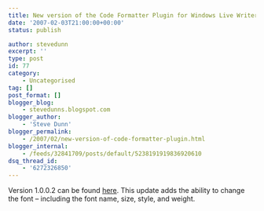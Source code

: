 ```yaml
---
title: New version of the Code Formatter Plugin for Windows Live Writer
date: '2007-02-03T21:00:00+00:00'
status: publish

author: stevedunn
excerpt: ''
type: post
id: 77
category:
    - Uncategorised
tag: []
post_format: []
blogger_blog:
    - stevedunns.blogspot.com
blogger_author:
    - 'Steve Dunn'
blogger_permalink:
    - /2007/02/new-version-of-code-formatter-plugin.html
blogger_internal:
    - /feeds/32841709/posts/default/5238191919836920610
dsq_thread_id:
    - '6272326850'
---
```

Version 1.0.0.2 can be found [here](http://dunnhq.com/codeformatterforwindowslivewriter "Steve Dunn's Code Formatter Plugin for Windows Live Writer"). This update adds the ability to change the font – including the font name, size, style, and weight.